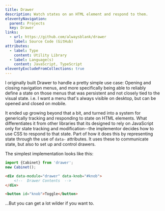 ```yaml
---
title: Drawer
description: Watch states on an HTML element and respond to them.
eleventyNavigation:
  parent: Projects
  key: Drawer
links:
  - url: https://github.com/alwaysblank/drawer
    label: Source Code (GitHub)
attributes:
  - label: Type
    content: Utility Library
  - label: Language(s)
    content: JavaScript, TypeScript
eleventyExcludeFromCollections: true
---
```


I originally built Drawer to handle a pretty simple use case: Opening and closing navigation menus, and more specifically being able to reliably define a state on those menus that was persistent and not closely tied to the visual state. i.e. I want a menu that's always visible on desktop, but can be opened and closed on mobile.

It ended up growing beyond that a bit, and turned into a system for generically tracking and responding to state on HTML elements. What differentiates it from other libraries that its designed to rely on JavaScript only for state tracking and modification--the implementor decides how to use CSS to respond to that state. Part of how it does this by representing state through the use of `data-` attributes. It uses these to communicate state, but also to set up and control drawers. 

The simplest implementation looks like this:

```js
import {Cabinet} from 'drawer';
new Cabinet();
```

```html
<div data-module="drawer" data-knob="#knob">
    <!--  Drawer Contents  -->
</div>

<button id="knob">Toggle</button>
```

...But you can get a lot wilder if you want to.
